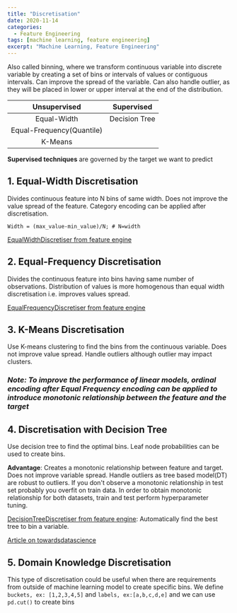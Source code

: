 ```yaml
---
title: "Discretisation"
date: 2020-11-14
categories:
  - Feature Engineering
tags: [machine learning, feature engineering]
excerpt: "Machine Learning, Feature Engineering"
---
```


Also called binning, where we transform continuous variable into discrete variable by creating a set of bins or intervals of values or contiguous intervals. Can improve the  spread of the variable. Can also handle outlier, as they will be placed in lower or upper interval at the end of the distribution.

 | Unsupervised | Supervised | 
| :---:         |     :---:      |     
| Equal-Width   | Decision Tree    | 
| Equal-Frequency(Quantile)      |       | 
| K-Means          |      | 


**Supervised techniques** are governed by the target we want to predict

## 1. Equal-Width Discretisation

Divides continuous feature into N bins of same width. Does not improve the value spread of the feature. Category encoding can be applied after discretisation.

```Width = (max_value-min_value)/N; # N=width```

[EqualWidthDiscretiser from feature engine](https://feature-engine.readthedocs.io/en/latest/discretisers/EqualFrequencyDiscretiser.html)

## 2. Equal-Frequency Discretisation

Divides the continuous feature into bins having same number of observations. Distribution of values is more homogenous than equal width discretisation i.e. improves values spread.

[EqualFrequencyDiscretiser from feature engine](https://feature-engine.readthedocs.io/en/latest/discretisers/EqualFrequencyDiscretiser.html#equalfrequencydiscretiser)


## 3. K-Means Discretisation

Use K-means clustering to find the bins from the continuous variable. Does not improve value spread. Handle outliers although outlier may impact clusters.

### ***Note: To improve the performance of linear models, ordinal encoding after Equal Frequency encoding can be applied to introduce monotonic relationship between the feature and the target***

## 4. Discretisation with Decision Tree

Use decision tree to find the optimal bins. Leaf node probabilities can be used to create bins.

**Advantage**: Creates a monotonic relationship between feature and target. Does not improve variable spread. Handle outliers as tree based model(DT) are robust to outliers. If you don't observe a monotonic relationship in test set probably you overfit on train data. In order to obtain monotonic relationship for both datasets, train and test perform hyperparameter tuning.


[DecisionTreeDiscretiser from feature engine](https://feature-engine.readthedocs.io/en/latest/discretisers/DecisionTreeDiscretiser.html): Automatically find the best tree to bin a variable.

[Article on towardsdatascience](https://towardsdatascience.com/discretisation-using-decision-trees-21910483fa4b)


## 5. Domain Knowledge Discretisation

This type of discretisation could be useful when there are requirements from outside of machine learning model to create specific bins. We define ```buckets, ex: [1,2,3,4,5]``` and ```labels, ex:[a,b,c,d,e]``` and we can use ```pd.cut()``` to create bins

